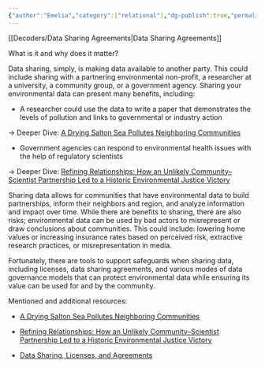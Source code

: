 ```yaml
---
{"author":"Emelia","category":["relational"],"dg-publish":true,"permalink":"/decoders/data-sharing/","dgPassFrontmatter":true}
---
```


[[Decoders/Data Sharing Agreements\|Data Sharing Agreements]]


What is it and why does it matter?

Data sharing, simply, is making data available to another party. This could include sharing with a partnering environmental non-profit, a researcher at a university, a community group, or a government agency. Sharing your environmental data can present many benefits, including:

  

- A researcher could use the data to write a paper that demonstrates the levels of pollution and links to governmental or industry action 
    

→ Deeper Dive: [A Drying Salton Sea Pollutes Neighboring Communities](https://caes.ucdavis.edu/news/drying-salton-sea-pollutes-neighboring-communities)

- Government agencies can respond to environmental health issues with the help of regulatory scientists
    

→ Deeper Dive: [Refining Relationships: How an Unlikely Community–Scientist Partnership Led to a Historic Environmental Justice Victory](https://www.liebertpub.com/doi/full/10.1089/env.2022.0018)

  

Sharing data allows for communities that have environmental data to build partnerships, inform their neighbors and region, and analyze information and impact over time. While there are benefits to sharing, there are also risks; environmental data can be used by bad actors to misrepresent or draw conclusions about communities. This could include: lowering home values or increasing insurance rates based on perceived risk, extractive research practices, or misrepresentation in media. 

  

Fortunately, there are tools to support safeguards when sharing data, including licenses, data sharing agreements, and various modes of data governance models that can protect environmental data while ensuring its value can be used for and by the community. 

  
  

Mentioned and additional resources:

- [A Drying Salton Sea Pollutes Neighboring Communities](https://caes.ucdavis.edu/news/drying-salton-sea-pollutes-neighboring-communities)
    
- [Refining Relationships: How an Unlikely Community–Scientist Partnership Led to a Historic Environmental Justice Victory](https://www.liebertpub.com/doi/full/10.1089/env.2022.0018)
    
- [Data Sharing, Licenses, and Agreements](https://bd4d.org/resources/2310-data_sharing_licenses.pdf)
    

